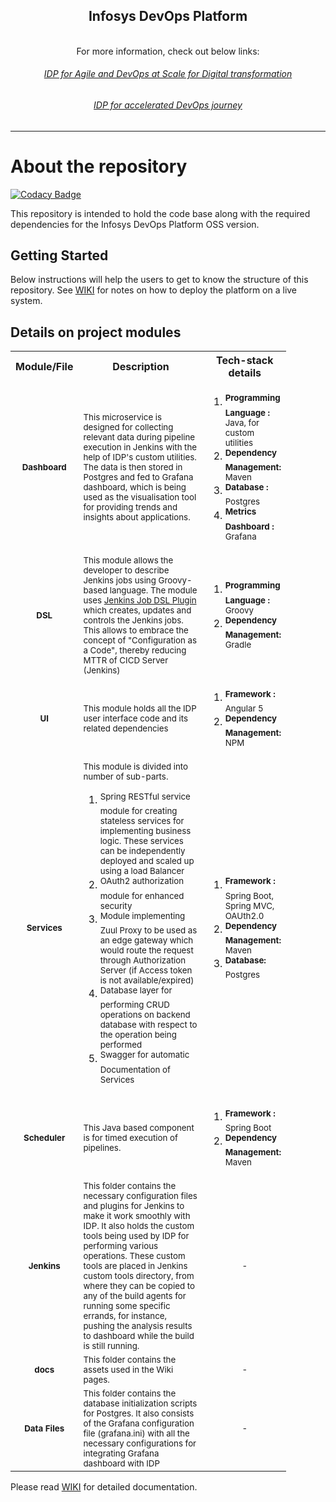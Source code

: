 <center><h2 align="center">Infosys DevOps Platform</h2></center>
</div>
<br/>

<div align="center">
For more information, check out below links:
<h6><a href="https://www.youtube.com/watch?time_continue=1&v=t8cuE3Jog2U" target="_blank">IDP for Agile and DevOps at Scale for Digital transformation</a></h6>
<h6><a href="https://www.youtube.com/watch?v=8V0OKlB-d2I" target="_blank">IDP for accelerated DevOps journey</a></h6>
</div>
<hr/>

# About the repository

[![Codacy Badge](https://api.codacy.com/project/badge/Grade/3d3d1f4d519445e88b6c16f1c3ddc5c2)](https://www.codacy.com/app/idp-oss/openIDP?utm_source=github.com&amp;utm_medium=referral&amp;utm_content=Infosys/openIDP&amp;utm_campaign=Badge_Grade)

This repository is intended to hold the code base along with the required dependencies for the Infosys DevOps Platform OSS version.

## Getting Started

Below instructions will help the users to get to know the structure of this repository. See [WIKI](https://github.com/Infosys/openIDP/wiki) for notes on how to deploy the platform on a live system.

## Details on project modules

<table>
<colgroup>
<col width="100" />
<col width="200" />
<col width="100" />
</colgroup>

<tbody>
<tr>
  <th align="center">Module/File</th>
  <th align="center">Description</th>
  <th align="center">Tech-stack details</th>
</tr>
<tr>
  <td align="center"><sup><b>Dashboard</b></sup></td>
  <td><sup>This microservice is designed for collecting relevant data during pipeline execution in Jenkins with the help of IDP's custom utilities. The data is then stored in Postgres and fed to Grafana dashboard, which is being used as the visualisation tool for providing trends and insights about applications. </sup>

</td>
  <td>
    <ol>
    <li><sup><b>Programming Language :</b> Java, for custom utilities</sup></li>
    <li><sup><b>Dependency Management:</b> Maven</sup></li>
    <li><sup><b>Database :</b> Postgres</sup></li>
    <li><sup><b>Metrics Dashboard :</b> Grafana</sup></li>
    </ol>
  </td>
</tr>
<tr>
  <td align="center"><sup><b>DSL</b></sup></td>
  <td><sup>This module allows the developer to describe Jenkins jobs using Groovy-based language. The module uses <a href="https://wiki.jenkins.io/display/JENKINS/Job+DSL+Plugin">Jenkins Job DSL Plugin</a> which creates, updates and controls the Jenkins jobs. This allows to embrace the concept of "Configuration as a Code", thereby reducing MTTR of CICD Server (Jenkins)</sup></td>
  <td>
    <ol>
    <li><sup><b>Programming Language :</b> Groovy</sup></li>
    <li><sup><b>Dependency Management:</b> Gradle</sup></li>
    </ol>
  </td>
</tr>
<tr>
  <td align="center"><sup><b>UI</b></sup></td>
  <td><sup>This module holds all the IDP user interface code and its related dependencies</sup></td>
  <td>
    <ol>
    <li><sup><b>Framework :</b> Angular 5</sup></li>
    <li><sup><b>Dependency Management:</b> NPM</sup></li>
    </ol>
  </td>
</tr>
<tr>
  <td align="center"><sup><b>Services</b></sup></td>
  <td><sup>This module is divided into number of sub-parts.</sup>
     <ol>
    <li><sup>Spring RESTful service module for creating stateless services for implementing business logic. These services can be independently deployed and scaled up using a load Balancer</sup></li>
    <li><sup>OAuth2 authorization module for enhanced security</sup></li>
    <li><sup>Module implementing Zuul Proxy to be used as an edge gateway which would route the request through Authorization Server (if Access token is not available/expired)</sup></li>
     <li><sup>Database layer for performing CRUD operations on backend database with respect to the operation being performed</sup></li>
     <li><sup>Swagger for automatic Documentation of Services</sup></li>
    </ol>
    
 </td>
  <td>
    <ol>
    <li><sup><b>Framework :</b> Spring Boot, Spring MVC, OAUth2.0</sup></li>
    <li><sup><b>Dependency Management:</b> Maven</sup></li>
    <li><sup><b>Database:</b> Postgres</sup></li>
    </ol>
  </td>
</tr>
<tr>
  <td align="center"><sup><b>Scheduler</b></sup></td>
  <td><sup>This Java based component is for timed execution of pipelines.</sup></td>
  <td>  <ol>
    <li><sup><b>Framework :</b> Spring Boot</sup></li>
    <li><sup><b>Dependency Management:</b> Maven</sup></li>
    </ol></td>
</tr>
<tr>
  <td align="center"><sup><b>Jenkins</b></sup></td>
  <td><sup>This folder contains the necessary configuration files and plugins for Jenkins to make it work smoothly with IDP. It also holds the custom tools being used by IDP for performing various operations. These custom tools are placed in Jenkins custom tools directory, from where they can be copied to any of the build agents for running some specific errands, for instance, pushing the analysis results to dashboard while the build is still running.</sup></td>
  <td align="center"><sup>-</sup></td>
</tr>
<tr>
  <td align="center"><sup><b>docs</b></sup></td>
  <td><sup>This folder contains the assets used in the Wiki pages.</td>
  <td align="center"><sup>-</sup></td>
</tr>
<tr>
  <td align="center"><sup><b>Data Files</b></sup></td>
  <td><sup>This folder contains the database initialization scripts for Postgres. It also consists of the Grafana configuration file (grafana.ini) with all the necessary configurations for integrating Grafana dashboard with IDP</sup></td>
  <td align="center"><sup>-</sup></td>
</tr>
</tbody>
</table>


Please read [WIKI](https://github.com/Infosys/openIDP/wiki) for detailed documentation.


